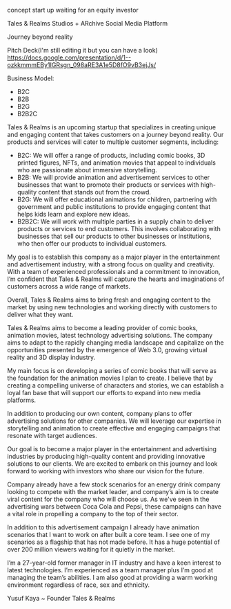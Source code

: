 concept start up waiting for an equity investor

Tales & Realms Studios + ARchive Social Media Platform

Journey beyond reality

Pitch Deck(I'm still editing it but you can have a look)
https://docs.google.com/presentation/d/1--ozkkmmmEBy1IGRsgn_098aRE3A1e5D8fO9vB3ejJs/

Business Model: 
* B2C
* B2B
* B2G
* B2B2C

Tales & Realms is an upcoming startup that specializes in creating unique and engaging content that takes customers on a journey beyond reality. Our products and services will cater to multiple customer segments, including:
* B2C: We will offer a range of products, including comic books, 3D printed figures, NFTs, and animation movies that appeal to individuals who are passionate about immersive storytelling.
* B2B: We will provide animation and advertisement services to other businesses that want to promote their products or services with high-quality content that stands out from the crowd.
* B2G: We will offer educational animations for children, partnering with government and public institutions to provide engaging content that helps kids learn and explore new ideas.
* B2B2C: We will work with multiple parties in a supply chain to deliver products or services to end customers. This involves collaborating with businesses that sell our products to other businesses or institutions, who then offer our products to individual customers.

My goal is to establish this company as a major player in the entertainment and advertisement industry, with a strong focus on quality and creativity. With a team of experienced professionals and a commitment to innovation, I’m confident that Tales & Realms will capture the hearts and imaginations of customers across a wide range of markets.


Overall, Tales & Realms aims to bring fresh and engaging content to the market by using new technologies and working directly with customers to deliver what they want.

Tales & Realms aims to become a leading provider of comic books, animation movies, latest technology advertising solutions. The company aims to adapt to the rapidly changing media landscape and capitalize on the opportunities presented by the emergence of Web 3.0,  growing virtual reality and 3D display industry.

My main focus is on developing a series of comic books that will serve as the foundation for the animation movies I plan to create. I believe that by creating a compelling universe of characters and stories, we can establish a loyal fan base that will support our efforts to expand into new media platforms.

In addition to producing our own content, company plans to offer advertising solutions for other companies. We will leverage our expertise in storytelling and animation to create effective and engaging campaigns that resonate with target audiences.

Our goal is to become a major player in the entertainment and advertising industries by producing high-quality content and providing innovative solutions to our clients. We are excited to embark on this journey and look forward to working with investors who share our vision for the future.

Company already have a few stock scenarios for an energy drink company looking to compete with the market leader, and company’s aim is to create viral content for the company who will choose us. As we've seen in the advertising wars between Coca Cola and Pepsi, these campaigns can have a vital role in propelling a company to the top of their sector.

In addition to this advertisement campaign I already have animation scenarios that I want to work on after built a core team. I see one of my scenarios as a flagship that has not made before. It has a huge potential of over 200 million viewers waiting for it quietly in the market. 

I’m a 27-year-old former manager in IT industry and have a keen interest to latest technologies. I’m experienced as a team manager plus I’m good at managing the team’s abilities. I am also good at providing a warm working environment regardless of race, sex and ethnicity. 


Yusuf Kaya ~ Founder
Tales & Realms
